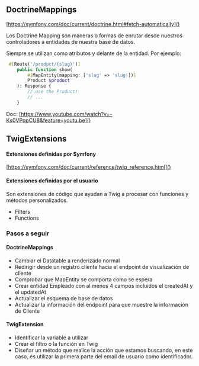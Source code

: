## DoctrineMappings
[https://symfony.com/doc/current/doctrine.html#fetch-automatically]()

Los Doctrine Mapping son maneras o formas de enrutar desde nuestros
controladores a entidades de nuestra base de datos.

Siempre se utilizan como atributos y delante de la entidad. Por ejemplo:

```php
 #[Route('/product/{slug}')]
    public function show(
        #[MapEntity(mapping: ['slug' => 'slug'])]
        Product $product
    ): Response {
        // use the Product!
        // ...
    }
```

Doc: [https://www.youtube.com/watch?v=-Ks0VPqpCU8&feature=youtu.be]()

## TwigExtensions

#### Extensiones definidas por Symfony 
[https://symfony.com/doc/current/reference/twig_reference.html]()

#### Extensiones definidas por el usuario
Son extensiones de código que ayudan a Twig a procesar con funciones y métodos personalizados.
 - Filters
 - Functions


### Pasos a seguir

#### DoctrineMappings
- Cambiar el Datatable a renderizado normal
- Redirigir desde un registro cliente hacia el endpoint de visualización de cliente
- Comprobar que MapEntity se comporta como se espera
- Crear entidad Empleado con al menos 4 campos incluidos el createdAt y el updatedAt
- Actualizar el esquema de base de datos
- Actualizar la información del endpoint para que muestre la información de Cliente

#### TwigExtension
- Identificar la variable a utilizar
- Crear el filtro o la función en Twig
- Diseñar un método que realice la acción que estamos buscando, en este caso, es utilizar la primera parte del email de usuario como identificador.
